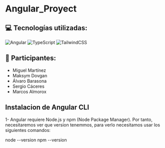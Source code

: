 # Angular_Proyect

## :computer: Tecnologías utilizadas:

![Angular](https://img.shields.io/badge/Angular-DD0031?style=for-the-badge&logo=angular&logoColor=white)
![TypeScript](https://img.shields.io/badge/TypeScript-007ACC?style=for-the-badge&logo=typescript&logoColor=white)
![TailwindCSS](https://img.shields.io/badge/TailwindCSS-38B2AC?style=for-the-badge&logo=tailwind-css&logoColor=white)

## :busts_in_silhouette: Participantes:

- Miguel Martínez
- Maksym Dovgan
- Álvaro Barasona
- Sergio Cáceres
- Marcos Almorox

## Instalacion de Angular CLI

1- Angular requiere Node.js y npm (Node Package Manager). Por tanto, necesitaremos ver que version tenemmos, para verlo necesitamos usar los siguientes comandos:

node --version
npm --version

